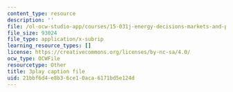 ```yaml
---
content_type: resource
description: ''
file: /ol-ocw-studio-app/courses/15-031j-energy-decisions-markets-and-policies-spring-2012/21bbf6d4e8b36ce10aca6171bd5e124d_d-sBKShO90.srt
file_size: 93024
file_type: application/x-subrip
learning_resource_types: []
license: https://creativecommons.org/licenses/by-nc-sa/4.0/
ocw_type: OCWFile
resourcetype: Other
title: 3play caption file
uid: 21bbf6d4-e8b3-6ce1-0aca-6171bd5e124d
---
```

